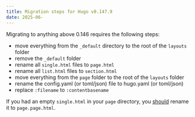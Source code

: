 ```yaml
---
title: Migration steps for Hugo v0.147.9
date: 2025-06-
---
```


Migrating to anything above 0.146 requires the following steps:

- move everything from the `_default` directory to the root of the `layouts` folder
- remove the `_default` folder
- rename all `single.html` files to `page.html`
- rename all `list.html` files to `section.html`
- move everything from the `page` folder to the root of the `layouts` folder
- rename the config.yaml (or toml/json) file to hugo.yaml (or toml/json)
- replace `:filename` to `:contentbasename`

If you had an empty `single.html` in your `page` directory, you [should](https://discourse.gohugo.io/t/possible-bug-single-layout-for-pages-in-v0-147-9/55179/8) rename it to `page.page.html`.